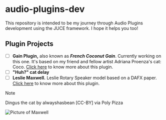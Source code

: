 # audio-plugins-dev

This repository is intended to be my journey through Audio Plugins development using the JUCE framework. I hope it helps
you too!

## Plugin Projects

- [ ] **Gain Plugin,** also known as ***French Coconut Gain***. Currently working on this one. It's based on my friend
  and fellow artist Adriana Proenza's cat: Coco. [Click here](Gain/) to know more about this plugin.
- [ ] **"Huh?" cat delay**
- [ ] **Leslie Maxwell.** Leslie Rotary Speaker model based on a DAFX
  paper. [Click here](LeslieMaxwell/) to know more about this plugin.

> [!NOTE]
> Dingus the cat by alwayshasbean \[CC-BY\] via Poly Pizza

![Picture of Maxwell](https://media.tenor.com/qJRMLPlR3_8AAAAj/maxwell-cat.gif)


